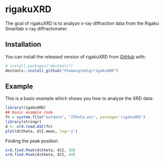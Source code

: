 # rigakuXRD

<!-- badges: start -->
<!-- badges: end -->

The goal of rigakuXRD is to analyze x-ray diffraction data from the Rigaku Smartlab x-ray diffractometer.

## Installation

You can install the released version of rigakuXRD from [GitHub](https://github.com/thomasgredig/rigakuXRD) with:

``` r
# install.packages("devtools")
devtools::install_github("thomasgredig/rigakuXRD")
```

## Example

This is a basic example which shows you how to analyze the XRD data:

``` r
library(rigakuXRD)
## basic example code
fn = system.file("extdata", "2Theta.asc", package='rigakuXRD')
library(stringr)
d <- xrd.read.ASC(fn)
plot(d$theta, d$I.meas, log='y')
```

Finding the peak position

```r
xrd.find.Peak(d$theta, d$I, 38)
xrd.find.Peak(d$theta, d$I, 44)
```
